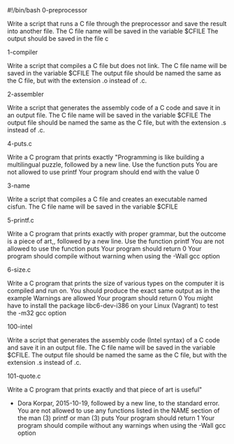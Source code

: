 #!/bin/bash
0-preprocessor

Write a script that runs a C file through the preprocessor
and save the result into another file.
The C file name will be saved in the variable $CFILE
The output should be saved in the file c

1-compiler

Write a script that compiles a C file but does not link.
The C file name will be saved in the variable $CFILE
The output file should be named the same as the C file, but with the extension .o instead of .c.

2-assembler

Write a script that generates the assembly code of a C code and save it in
an output file.
The C file name will be saved in the variable $CFILE
The output file should be named the same as the C file, but with the extension .s instead of .c.

4-puts.c

Write a C program that prints exactly
"Programming is like building a multilingual puzzle, followed by a new line.
Use the function puts
You are not allowed to use printf
Your program should end with the value 0

3-name

Write a script that compiles a C file and creates an executable named cisfun.
The C file name will be saved in the variable $CFILE

5-printf.c

Write a C program that prints exactly with proper grammar, but the outcome is
a piece of art,, followed by a new line.
Use the function printf
You are not allowed to use the function puts
Your program should return 0
Your program should compile without warning when using the -Wall gcc option

6-size.c

Write a C program that prints the size of various types on the computer it is
compiled and run on.
You should produce the exact same output as in the example
Warnings are allowed
Your program should return 0
You might have to install the package libc6-dev-i386 on your Linux (Vagrant) to test the -m32 gcc option

100-intel

Write a script that generates the assembly code (Intel syntax) of a C code and
save it in an output file.
The C file name will be saved in the variable $CFILE.
The output file should be named the same as the C file, but with the extension .s instead of .c.

101-quote.c

Write a C program that prints exactly and that piece of art is useful"
- Dora Korpar, 2015-10-19, followed by a new line, to the standard error.
You are not allowed to use any functions listed in the NAME section of the man (3) printf or man (3) puts
Your program should return 1
Your program should compile without any warnings when using the -Wall gcc option
